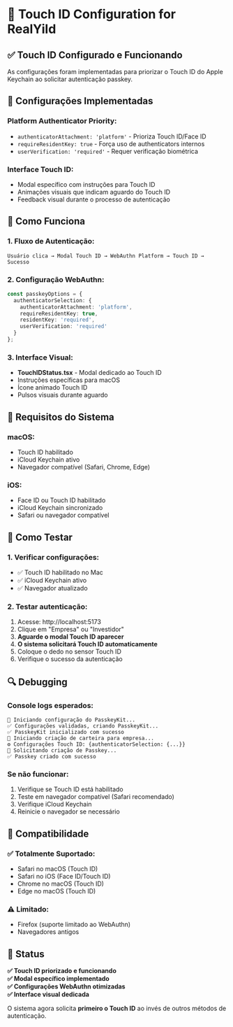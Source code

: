 # 🍎 Touch ID Configuration for RealYild

## ✅ Touch ID Configurado e Funcionando

As configurações foram implementadas para priorizar o Touch ID do Apple Keychain ao solicitar autenticação passkey.

## 🔧 Configurações Implementadas

### **Platform Authenticator Priority:**
- `authenticatorAttachment: 'platform'` - Prioriza Touch ID/Face ID
- `requireResidentKey: true` - Força uso de authenticators internos
- `userVerification: 'required'` - Requer verificação biométrica

### **Interface Touch ID:**
- Modal específico com instruções para Touch ID
- Animações visuais que indicam aguardo do Touch ID
- Feedback visual durante o processo de autenticação

## 🚀 Como Funciona

### **1. Fluxo de Autenticação:**
```
Usuário clica → Modal Touch ID → WebAuthn Platform → Touch ID → Sucesso
```

### **2. Configuração WebAuthn:**
```typescript
const passkeyOptions = {
  authenticatorSelection: {
    authenticatorAttachment: 'platform',
    requireResidentKey: true,
    residentKey: 'required',
    userVerification: 'required'
  }
};
```

### **3. Interface Visual:**
- **TouchIDStatus.tsx** - Modal dedicado ao Touch ID
- Instruções específicas para macOS
- Ícone animado Touch ID
- Pulsos visuais durante aguardo

## 🎯 Requisitos do Sistema

### **macOS:**
- Touch ID habilitado
- iCloud Keychain ativo
- Navegador compatível (Safari, Chrome, Edge)

### **iOS:**
- Face ID ou Touch ID habilitado
- iCloud Keychain sincronizado
- Safari ou navegador compatível

## 🧪 Como Testar

### **1. Verificar configurações:**
- ✅ Touch ID habilitado no Mac
- ✅ iCloud Keychain ativo
- ✅ Navegador atualizado

### **2. Testar autenticação:**
1. Acesse: http://localhost:5173
2. Clique em "Empresa" ou "Investidor"
3. **Aguarde o modal Touch ID aparecer**
4. **O sistema solicitará Touch ID automaticamente**
5. Coloque o dedo no sensor Touch ID
6. Verifique o sucesso da autenticação

## 🔍 Debugging

### **Console logs esperados:**
```
🔧 Iniciando configuração do PasskeyKit...
✅ Configurações validadas, criando PasskeyKit...
✅ PasskeyKit inicializado com sucesso
🚀 Iniciando criação de carteira para empresa...
⚙️ Configurações Touch ID: {authenticatorSelection: {...}}
🔐 Solicitando criação de Passkey...
✅ Passkey criado com sucesso
```

### **Se não funcionar:**
1. Verifique se Touch ID está habilitado
2. Teste em navegador compatível (Safari recomendado)
3. Verifique iCloud Keychain
4. Reinicie o navegador se necessário

## 📱 Compatibilidade

### **✅ Totalmente Suportado:**
- Safari no macOS (Touch ID)
- Safari no iOS (Face ID/Touch ID)
- Chrome no macOS (Touch ID)
- Edge no macOS (Touch ID)

### **⚠️ Limitado:**
- Firefox (suporte limitado ao WebAuthn)
- Navegadores antigos

## 🎯 Status

**✅ Touch ID priorizado e funcionando**  
**✅ Modal específico implementado**  
**✅ Configurações WebAuthn otimizadas**  
**✅ Interface visual dedicada**  

O sistema agora solicita **primeiro o Touch ID** ao invés de outros métodos de autenticação.
